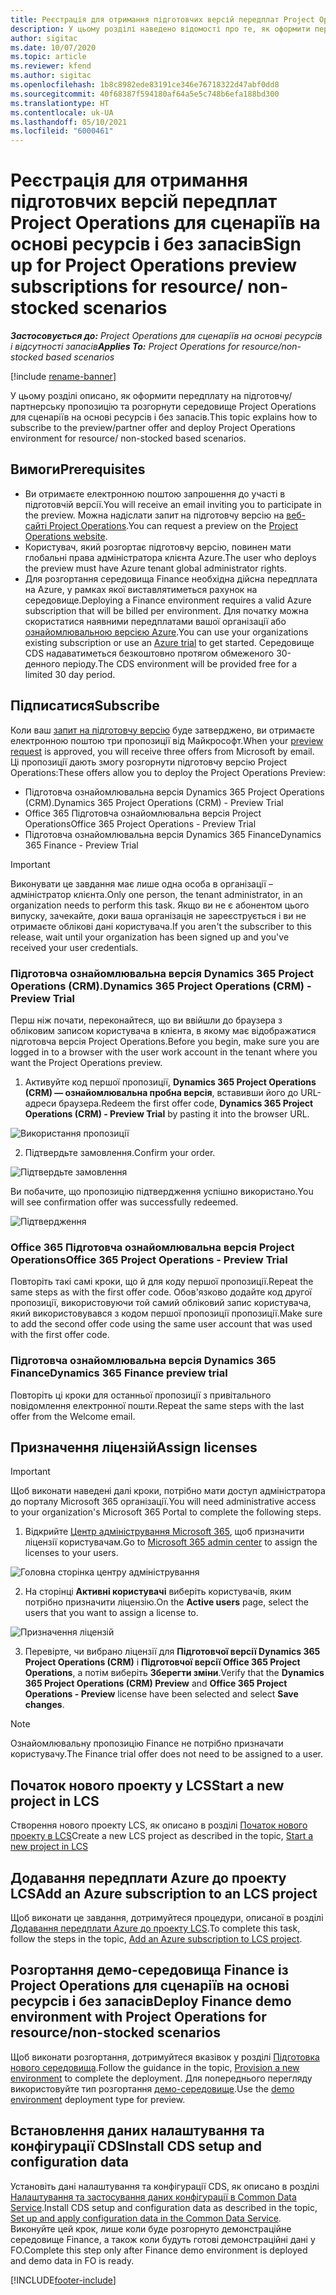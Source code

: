 ```yaml
---
title: Реєстрація для отримання підготовчих версій передплат Project Operations для сценаріїв на основі ресурсів і без запасів
description: У цьому розділі наведено відомості про те, як оформити передплату та здійснити розгортання Project Operations для сценаріїв на основі ресурсів і без запасів.
author: sigitac
ms.date: 10/07/2020
ms.topic: article
ms.reviewer: kfend
ms.author: sigitac
ms.openlocfilehash: 1b8c8982ede83191ce346e76718322d47abf0dd8
ms.sourcegitcommit: 40f68387f594180af64a5e5c748b6efa188bd300
ms.translationtype: HT
ms.contentlocale: uk-UA
ms.lasthandoff: 05/10/2021
ms.locfileid: "6000461"
---
```

# <a name="sign-up-for-project-operations-preview-subscriptions-for-resource-non-stocked-scenarios"></a><span data-ttu-id="4f97b-103">Реєстрація для отримання підготовчих версій передплат Project Operations для сценаріїв на основі ресурсів і без запасів</span><span class="sxs-lookup"><span data-stu-id="4f97b-103">Sign up for Project Operations preview subscriptions for resource/ non-stocked scenarios</span></span>

<span data-ttu-id="4f97b-104">_**Застосовується до:** Project Operations для сценаріїв на основі ресурсів і відсутності запасів_</span><span class="sxs-lookup"><span data-stu-id="4f97b-104">_**Applies To:** Project Operations for resource/non-stocked based scenarios_</span></span>

[!include [rename-banner](~/includes/cc-data-platform-banner.md)]

<span data-ttu-id="4f97b-105">У цьому розділі описано, як оформити передплату на підготовчу/партнерську пропозицію та розгорнути середовище Project Operations для сценаріїв на основі ресурсів і без запасів.</span><span class="sxs-lookup"><span data-stu-id="4f97b-105">This topic explains how to subscribe to the preview/partner offer and deploy Project Operations environment for resource/ non-stocked based scenarios.</span></span>

## <a name="prerequisites"></a><span data-ttu-id="4f97b-106">Вимоги</span><span class="sxs-lookup"><span data-stu-id="4f97b-106">Prerequisites</span></span>

- <span data-ttu-id="4f97b-107">Ви отримаєте електронною поштою запрошення до участі в підготовчій версії.</span><span class="sxs-lookup"><span data-stu-id="4f97b-107">You will receive an email inviting you to participate in the preview.</span></span> <span data-ttu-id="4f97b-108">Можна надіслати запит на підготовчу версію на [веб-сайті Project Operations](https://dynamics.microsoft.com/en-us/project-operations/overview/).</span><span class="sxs-lookup"><span data-stu-id="4f97b-108">You can request a preview on the [Project Operations website](https://dynamics.microsoft.com/en-us/project-operations/overview/).</span></span>
- <span data-ttu-id="4f97b-109">Користувач, який розгортає підготовчу версію, повинен мати глобальні права адміністратора клієнта Azure.</span><span class="sxs-lookup"><span data-stu-id="4f97b-109">The user who deploys the preview must have Azure tenant global administrator rights.</span></span>
- <span data-ttu-id="4f97b-110">Для розгортання середовища Finance необхідна дійсна передплата на Azure, у рамках якої виставлятиметься рахунок на середовище.</span><span class="sxs-lookup"><span data-stu-id="4f97b-110">Deploying a Finance environment requires a valid Azure subscription that will be billed per environment.</span></span> <span data-ttu-id="4f97b-111">Для початку можна скористатися наявними передплатами вашої організації або [ознайомлювальною версією Azure](https://azure.microsoft.com/en-us/free/).</span><span class="sxs-lookup"><span data-stu-id="4f97b-111">You can use your organizations existing subscription or use an [Azure trial](https://azure.microsoft.com/en-us/free/) to get started.</span></span> <span data-ttu-id="4f97b-112">Середовище CDS надаватиметься безкоштовно протягом обмеженого 30-денного періоду.</span><span class="sxs-lookup"><span data-stu-id="4f97b-112">The CDS environment will be provided free for a limited 30 day period.</span></span>

## <a name="subscribe"></a><span data-ttu-id="4f97b-113">Підписатися</span><span class="sxs-lookup"><span data-stu-id="4f97b-113">Subscribe</span></span>

<span data-ttu-id="4f97b-114">Коли ваш [запит на підготовчу версію](https://forms.office.com/FormsPro/Pages/ResponsePage.aspx?id=v4j5cvGGr0GRqy180BHbR56j8lZs0FdAvwT75_WNFyxUMkRDV1NYQU5TNjE2VjhKOVBUNVg2R0s1NC4u) буде затверджено, ви отримаєте електронною поштою три пропозиції від Майкрософт.</span><span class="sxs-lookup"><span data-stu-id="4f97b-114">When your [preview request](https://forms.office.com/FormsPro/Pages/ResponsePage.aspx?id=v4j5cvGGr0GRqy180BHbR56j8lZs0FdAvwT75_WNFyxUMkRDV1NYQU5TNjE2VjhKOVBUNVg2R0s1NC4u) is approved, you will receive three offers from Microsoft by email.</span></span> <span data-ttu-id="4f97b-115">Ці пропозиції дають змогу розгорнути підготовчу версію Project Operations:</span><span class="sxs-lookup"><span data-stu-id="4f97b-115">These offers allow you to deploy the Project Operations Preview:</span></span>

- <span data-ttu-id="4f97b-116">Підготовча ознайомлювальна версія Dynamics 365 Project Operations (CRM).</span><span class="sxs-lookup"><span data-stu-id="4f97b-116">Dynamics 365 Project Operations (CRM) - Preview Trial</span></span>
- <span data-ttu-id="4f97b-117">Office 365 Підготовча ознайомлювальна версія Project Operations</span><span class="sxs-lookup"><span data-stu-id="4f97b-117">Office 365 Project Operations - Preview Trial</span></span>
- <span data-ttu-id="4f97b-118">Підготовча ознайомлювальна версія Dynamics 365 Finance</span><span class="sxs-lookup"><span data-stu-id="4f97b-118">Dynamics 365 Finance - Preview Trial</span></span>

> [!IMPORTANT]
> <span data-ttu-id="4f97b-119">Виконувати це завдання має лише одна особа в організації – адміністратор клієнта.</span><span class="sxs-lookup"><span data-stu-id="4f97b-119">Only one person, the tenant administrator, in an organization needs to perform this task.</span></span> <span data-ttu-id="4f97b-120">Якщо ви не є абонентом цього випуску, зачекайте, доки ваша організація не зареєструється і ви не отримаєте облікові дані користувача.</span><span class="sxs-lookup"><span data-stu-id="4f97b-120">If you aren't the subscriber to this release, wait until your organization has been signed up and you've received your user credentials.</span></span>

### <a name="dynamics-365-project-operations-crm---preview-trial"></a><span data-ttu-id="4f97b-121">Підготовча ознайомлювальна версія Dynamics 365 Project Operations (CRM).</span><span class="sxs-lookup"><span data-stu-id="4f97b-121">Dynamics 365 Project Operations (CRM) - Preview Trial</span></span> 

<span data-ttu-id="4f97b-122">Перш ніж почати, переконайтеся, що ви ввійшли до браузера з обліковим записом користувача в клієнта, в якому має відображатися підготовча версія Project Operations.</span><span class="sxs-lookup"><span data-stu-id="4f97b-122">Before you begin, make sure you are logged in to a browser with the user work account in the tenant where you want the Project Operations preview.</span></span>

1. <span data-ttu-id="4f97b-123">Активуйте код першої пропозиції, **Dynamics 365 Project Operations (CRM) — ознайомлювальна пробна версія**, вставивши його до URL-адреси браузера.</span><span class="sxs-lookup"><span data-stu-id="4f97b-123">Redeem the first offer code, **Dynamics 365 Project Operations (CRM) - Preview Trial** by pasting it into the browser URL.</span></span>

![Використання пропозиції](./media/16RedeemFirstOfferNew.png)

2. <span data-ttu-id="4f97b-125">Підтвердьте замовлення.</span><span class="sxs-lookup"><span data-stu-id="4f97b-125">Confirm your order.</span></span>

![Підтвердьте замовлення](./media/17ConfirmOrderNew.png)

<span data-ttu-id="4f97b-127">Ви побачите, що пропозицію підтвердження успішно використано.</span><span class="sxs-lookup"><span data-stu-id="4f97b-127">You will see confirmation offer was successfully redeemed.</span></span>

![Підтвердження](./media/18OrderConfirmationNew.png)

### <a name="office-365-project-operations---preview-trial"></a><span data-ttu-id="4f97b-129">Office 365 Підготовча ознайомлювальна версія Project Operations</span><span class="sxs-lookup"><span data-stu-id="4f97b-129">Office 365 Project Operations - Preview Trial</span></span>

<span data-ttu-id="4f97b-130">Повторіть такі самі кроки, що й для коду першої пропозиції.</span><span class="sxs-lookup"><span data-stu-id="4f97b-130">Repeat the same steps as with the first offer code.</span></span> <span data-ttu-id="4f97b-131">Обов'язково додайте код другої пропозиції, використовуючи той самий обліковий запис користувача, який використовувався з кодом першої пропозиції пропозиції.</span><span class="sxs-lookup"><span data-stu-id="4f97b-131">Make sure to add the second offer code using the same user account that was used with the first offer code.</span></span>

### <a name="dynamics-365-finance-preview-trial"></a><span data-ttu-id="4f97b-132">Підготовча ознайомлювальна версія Dynamics 365 Finance</span><span class="sxs-lookup"><span data-stu-id="4f97b-132">Dynamics 365 Finance preview trial</span></span>

<span data-ttu-id="4f97b-133">Повторіть ці кроки для останньої пропозиції з привітального повідомлення електронної пошти.</span><span class="sxs-lookup"><span data-stu-id="4f97b-133">Repeat the same steps with the last offer from the Welcome email.</span></span>

## <a name="assign-licenses"></a><span data-ttu-id="4f97b-134">Призначення ліцензій</span><span class="sxs-lookup"><span data-stu-id="4f97b-134">Assign licenses</span></span>

> [!IMPORTANT]
> <span data-ttu-id="4f97b-135">Щоб виконати наведені далі кроки, потрібно мати доступ адміністратора до порталу Microsoft 365 організації.</span><span class="sxs-lookup"><span data-stu-id="4f97b-135">You will need administrative access to your organization's Microsoft 365 Portal to complete the following steps.</span></span>

1. <span data-ttu-id="4f97b-136">Відкрийте [Центр адміністрування Microsoft 365](https://portal.office.com/), щоб призначити ліцензії користувачам.</span><span class="sxs-lookup"><span data-stu-id="4f97b-136">Go to [Microsoft 365 admin center](https://portal.office.com/) to assign the licenses to your users.</span></span>

![Головна сторінка центру адміністрування](./media/14AdminPortal.png)

2. <span data-ttu-id="4f97b-138">На сторінці **Активні користувачі** виберіть користувачів, яким потрібно призначити ліцензію.</span><span class="sxs-lookup"><span data-stu-id="4f97b-138">On the **Active users** page, select the users that you want to assign a license to.</span></span>

![Призначення ліцензій](./media/15AssignLicenses.png)

3. <span data-ttu-id="4f97b-140">Перевірте, чи вибрано ліцензії для **Підготовчої версії Dynamics 365 Project Operations (CRM)** і **Підготовчої версії Office 365 Project Operations**, а потім виберіть **Зберегти зміни**.</span><span class="sxs-lookup"><span data-stu-id="4f97b-140">Verify that the **Dynamics 365 Project Operations (CRM) Preview** and **Office 365 Project Operations - Preview** license have been selected and select **Save changes**.</span></span>

> [!NOTE]
> <span data-ttu-id="4f97b-141">Ознайомлювальну пропозицію Finance не потрібно призначати користувачу.</span><span class="sxs-lookup"><span data-stu-id="4f97b-141">The Finance trial offer does not need to be assigned to a user.</span></span>

## <a name="start-a-new-project-in-lcs"></a><span data-ttu-id="4f97b-142">Початок нового проекту у LCS</span><span class="sxs-lookup"><span data-stu-id="4f97b-142">Start a new project in LCS</span></span>

<span data-ttu-id="4f97b-143">Створення нового проекту LCS, як описано в розділі [Початок нового проекту в LCS](create-lcs-project.md)</span><span class="sxs-lookup"><span data-stu-id="4f97b-143">Create a new LCS project as described in the topic, [Start a new project in LCS](create-lcs-project.md)</span></span>

## <a name="add-an-azure-subscription-to-an-lcs-project"></a><span data-ttu-id="4f97b-144">Додавання передплати Azure до проекту LCS</span><span class="sxs-lookup"><span data-stu-id="4f97b-144">Add an Azure subscription to an LCS project</span></span>

<span data-ttu-id="4f97b-145">Щоб виконати це завдання, дотримуйтеся процедури, описаної в розділі [Додавання передплати Azure до проекту LCS](resource-add-azure-subscription-lcs-project.md).</span><span class="sxs-lookup"><span data-stu-id="4f97b-145">To complete this task, follow the steps in the topic, [Add an Azure subscription to LCS project](resource-add-azure-subscription-lcs-project.md).</span></span>

## <a name="deploy-finance-demo-environment-with-project-operations-for-resourcenon-stocked-scenarios"></a><span data-ttu-id="4f97b-146">Розгортання демо-середовища Finance із Project Operations для сценаріїв на основі ресурсів і без запасів</span><span class="sxs-lookup"><span data-stu-id="4f97b-146">Deploy Finance demo environment with Project Operations for resource/non-stocked scenarios</span></span>

<span data-ttu-id="4f97b-147">Щоб виконати розгортання, дотримуйтеся вказівок у розділі [Підготовка нового середовища](resource-provision-new-environment.md).</span><span class="sxs-lookup"><span data-stu-id="4f97b-147">Follow the guidance in the topic, [Provision a new environment](resource-provision-new-environment.md) to complete the deployment.</span></span> <span data-ttu-id="4f97b-148">Для попереднього перегляду використовуйте тип розгортання [демо-середовище](/dynamics365/fin-ops-core/dev-itpro/deployment/deploy-demo-environment).</span><span class="sxs-lookup"><span data-stu-id="4f97b-148">Use the [demo environment](/dynamics365/fin-ops-core/dev-itpro/deployment/deploy-demo-environment) deployment type for preview.</span></span> 

## <a name="install-cds-setup-and-configuration-data"></a><span data-ttu-id="4f97b-149">Встановлення даних налаштування та конфігурації CDS</span><span class="sxs-lookup"><span data-stu-id="4f97b-149">Install CDS setup and configuration data</span></span>

<span data-ttu-id="4f97b-150">Установіть дані налаштування та конфігурації CDS, як описано в розділі [Налаштування та застосування даних конфігурації в Common Data Service](resource-apply-pro-setup-config-data.md).</span><span class="sxs-lookup"><span data-stu-id="4f97b-150">Install CDS setup and configuration data as described in the topic, [Set up and apply configuration data in the Common Data Service](resource-apply-pro-setup-config-data.md).</span></span>
<span data-ttu-id="4f97b-151">Виконуйте цей крок, лише коли буде розгорнуто демонстраційне середовище Finance, а також коли будуть готові демонстраційні дані у FO.</span><span class="sxs-lookup"><span data-stu-id="4f97b-151">Complete this step only after Finance demo environment is deployed and demo data in FO is ready.</span></span>


[!INCLUDE[footer-include](../includes/footer-banner.md)]